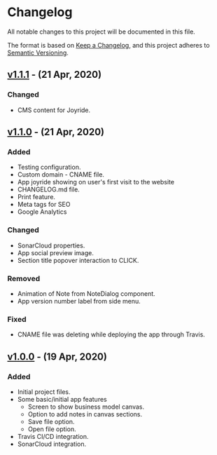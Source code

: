 # Changelog

All notable changes to this project will be documented in this file.

The format is based on [Keep a Changelog](https://keepachangelog.com/en/1.0.0/),
and this project adheres to [Semantic Versioning](https://semver.org/spec/v2.0.0.html).

## [v1.1.1] - (21 Apr, 2020)

### Changed
* CMS content for Joyride.

## [v1.1.0] - (21 Apr, 2020)

### Added

* Testing configuration.
* Custom domain - CNAME file.
* App joyride showing on user's first visit to the website
* CHANGELOG.md file.
* Print feature.
* Meta tags for SEO
* Google Analytics

### Changed
* SonarCloud properties.
* App social preview image.
* Section title popover interaction to CLICK.

### Removed
* Animation of Note from NoteDialog component.
* App version number label from side menu.

### Fixed
* CNAME file was deleting while deploying the app through Travis.

## [v1.0.0] - (19 Apr, 2020)

### Added

* Initial project files.
* Some basic/initial app features
    * Screen to show business model canvas.
    * Option to add notes in canvas sections.
    * Save file option.
    * Open file option.
* Travis CI/CD integration.
* SonarCloud integration.

[unreleased]: https://github.com/shubham-thakare/BMC-Creator/compare/v1.1.1...HEAD
[v1.1.1]: https://github.com/shubham-thakare/BMC-Creator/compare/v1.1.0...v1.1.1
[v1.1.0]: https://github.com/shubham-thakare/BMC-Creator/compare/v1.0.0...v1.1.0
[v1.0.0]: https://github.com/shubham-thakare/BMC-Creator/releases/tag/v1.0.0